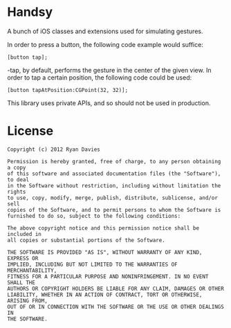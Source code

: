 Handsy
======

A bunch of iOS classes and extensions used for simulating gestures.

In order to press a button, the following code example would suffice:

    [button tap];

-tap, by default, performs the gesture in the center of the given view.
In order to tap a certain position, the following code could be used:

    [button tapAtPosition:CGPoint(32, 32)];

This library uses private APIs, and so should not be used in production.

License
=======

    Copyright (c) 2012 Ryan Davies
    
    Permission is hereby granted, free of charge, to any person obtaining a copy
    of this software and associated documentation files (the "Software"), to deal
    in the Software without restriction, including without limitation the rights
    to use, copy, modify, merge, publish, distribute, sublicense, and/or sell
    copies of the Software, and to permit persons to whom the Software is
    furnished to do so, subject to the following conditions:
    
    The above copyright notice and this permission notice shall be included in
    all copies or substantial portions of the Software.
    
    THE SOFTWARE IS PROVIDED "AS IS", WITHOUT WARRANTY OF ANY KIND, EXPRESS OR
    IMPLIED, INCLUDING BUT NOT LIMITED TO THE WARRANTIES OF MERCHANTABILITY,
    FITNESS FOR A PARTICULAR PURPOSE AND NONINFRINGEMENT. IN NO EVENT SHALL THE
    AUTHORS OR COPYRIGHT HOLDERS BE LIABLE FOR ANY CLAIM, DAMAGES OR OTHER
    LIABILITY, WHETHER IN AN ACTION OF CONTRACT, TORT OR OTHERWISE, ARISING FROM,
    OUT OF OR IN CONNECTION WITH THE SOFTWARE OR THE USE OR OTHER DEALINGS IN
    THE SOFTWARE.
